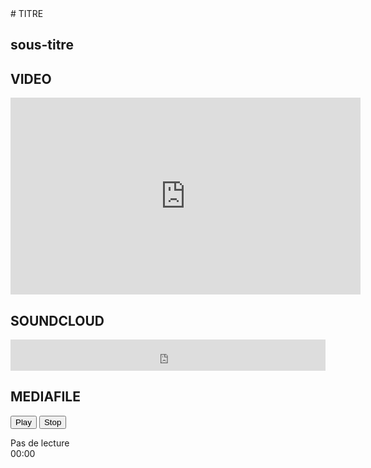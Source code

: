 <html>
<head>
	<title>Silence</title>
	</head>

<body>  
# TITRE

## sous-titre

## VIDEO

<iframe width="560" height="315" src="https://www.youtube.com/embed/9ccV-vEiowo" frameborder="0" allow="accelerometer; autoplay; encrypted-media; gyroscope; picture-in-picture" allowfullscreen></iframe>



## SOUNDCLOUD

<iframe width="100%" height="50" scrolling="no" frameborder="no" allow="autoplay" src="https://w.soundcloud.com/player/?url=https%3A//api.soundcloud.com/tracks/472924392&color=%23212121&auto_play=false&hide_related=false&show_comments=true&show_user=true&show_reposts=false&show_teaser=true&visual=true"></iframe>




## MEDIAFILE

<audio id="audioPlayer" ontimeupdate="update(this)">
    <source src="media/4 - Towers Of Nebula.mp3">
</audio>

<button class="control" onclick="play('audioPlayer', this)">Play</button>
<button class="control" onclick="resume('audioPlayer')">Stop</button>

<span class="volume">
    <a class="stick1" onclick="volume('audioPlayer', 0)"></a>
    <a class="stick2" onclick="volume('audioPlayer', 0.3)"></a>
    <a class="stick3" onclick="volume('audioPlayer', 0.5)"></a>
    <a class="stick4" onclick="volume('audioPlayer', 0.7)"></a>
    <a class="stick5" onclick="volume('audioPlayer', 1)"></a>
</span>

<div>
    <div id="progressBarControl">
        <div id="progressBar"
             onclick="clickProgress('audioPlayer', this, event)">Pas de lecture</div>
    </div>
    <span id="progressTime">00:00</span>
</div>

<script>
var player = document.querySelector('#audioPlayer');

function play(idPlayer, control) {
    var player = document.querySelector('#' + idPlayer);
	
    if (player.paused) {
        player.play();
        control.textContent = 'Pause';
    } else {
        player.pause();	
        control.textContent = 'Play';
    }
}

function resume(idPlayer) {
    var player = document.querySelector('#' + idPlayer);
	
    player.currentTime = 0;
    player.pause();
}

function volume(idPlayer, vol) {
    var player = document.querySelector('#' + idPlayer);
	
    player.volume = vol;	
}

function update(player) {
    var duration = player.duration;    // Durée totale
    var time     = player.currentTime; // Temps écoulé
    var fraction = time / duration;
    var percent  = Math.ceil(fraction * 100);

    var progress = document.querySelector('#progressBar');
	document.querySelector('#progressTime').textContent = formatTime(time);
    progress.style.width = percent + '%';
    progress.textContent = percent + '%';
}

function formatTime(time) {
    var hours = Math.floor(time / 3600);
    var mins  = Math.floor((time % 3600) / 60);
    var secs  = Math.floor(time % 60);
	
    if (secs < 10) {
        secs = "0" + secs;
    }	
    if (hours) {
        if (mins < 10) {
            mins = "0" + mins;
        }	
        return hours + ":" + mins + ":" + secs; // hh:mm:ss
    } else {
        return mins + ":" + secs; // mm:ss
    }
}

function getMousePosition(event) {
    return {
        x: event.pageX,
        y: event.pageY
    };
}

function getPosition(element){
    var top = 0, left = 0;
    
    do {
        top  += element.offsetTop;
        left += element.offsetLeft;
    } while (element = element.offsetParent);
    
    return { x: left, y: top };
}

function clickProgress(idPlayer, control, event) {
    var parent = getPosition(control);    // La position absolue de la progressBar
    var target = getMousePosition(event); // L'endroit de la progressBar où on a cliqué
    var player = document.querySelector('#' + idPlayer);
  
    var x = target.x - parent.x; 
    var wrapperWidth = document.querySelector('#progressBarControl').offsetWidth;
    
    var percent = Math.ceil((x / wrapperWidth) * 100);    
    var duration = player.duration;
    
    player.currentTime = (duration * percent) / 100;
}
</script>

</body>
</html>
